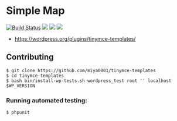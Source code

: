 # Simple Map

[![Build Status](https://travis-ci.org/miya0001/tinymce-templates.svg)](https://travis-ci.org/miya0001/tinymce-templates)
[![](https://img.shields.io/wordpress/plugin/dt/tinymce-templates.svg)](https://wordpress.org/plugins/tinymce-templates/)
[![](https://img.shields.io/wordpress/v/tinymce-templates.svg)](https://wordpress.org/plugins/tinymce-templates/)
[![](https://img.shields.io/wordpress/plugin/r/tinymce-templates.svg)](https://wordpress.org/plugins/tinymce-templates/)

* https://wordpress.org/plugins/tinymce-templates/

## Contributing

```
$ git clone https://github.com/miya0001/tinymce-templates
$ cd tinymce-templates
$ bash bin/install-wp-tests.sh wordpress_test root '' localhost $WP_VERSION
```

### Running automated testing:

```
$ phpunit
```
